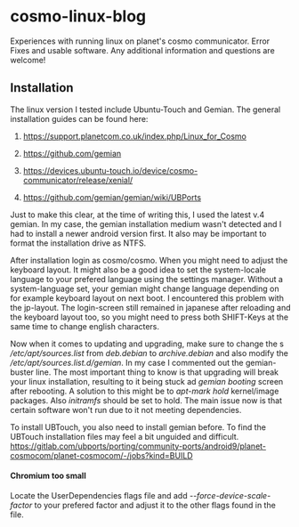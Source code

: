 # cosmo-linux-blog
Experiences with running linux on planet's cosmo communicator. Error Fixes and usable software.
Any additional information and questions are welcome!

## Installation
The linux version I tested include Ubuntu-Touch and Gemian.
The general installation guides can be found here:
1. https://support.planetcom.co.uk/index.php/Linux_for_Cosmo
2. https://github.com/gemian

1. https://devices.ubuntu-touch.io/device/cosmo-communicator/release/xenial/
2. https://github.com/gemian/gemian/wiki/UBPorts

Just to make this clear, at the time of writing this, I used the latest v.4 gemian.
In my case, the gemian installation medium wasn't detected and I had to install a newer android version first.
It also may be important to format the installation drive as NTFS.

After installation login as cosmo/cosmo. When you might need to adjust the keyboard layout.
It might also be a good idea to set the system-locale language to your prefered language using the settings manager.
Without a system-language set, your gemian might change language depending on for example keyboard layout on next boot.
I encountered this problem with the jp-layout. The login-screen still remained in japanese after reloading
and the keyboard layout too, so you might need to press both SHIFT-Keys at the same time to change english characters.

Now when it comes to updating and upgrading, make sure to change the s */etc/apt/sources.list*
from *deb.debian* to *archive.debian* and also modify the */etc/apt/sources.list.d/gemian*.
In my case I commented out the gemian-buster line.
The most important thing to know is that upgrading will break your linux installation,
resulting to it being stuck ad *gemian booting* screen after rebooting.
A solution to this might be to *apt-mark hold* kernel/image packages.
Also *initramfs* should be set to hold. The main issue now is that certain software won't run due to it not meeting dependencies.

To install UBTouch, you also need to install gemian before.
To find the UBTouch installation files may feel a bit unguided and difficult.
https://gitlab.com/ubports/porting/community-ports/android9/planet-cosmocom/planet-cosmocom/-/jobs?kind=BUILD




#### Chromium too small
Locate the UserDependencies flags file and add *--force-device-scale-factor* to your prefered factor and adjust it to the other flags found in the file.
